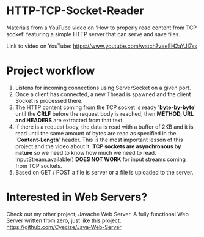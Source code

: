 
# HTTP-TCP-Socket-Reader
Materials from a YouTube video on 'How to properly read content from TCP socket' featuring a simple HTTP server that can serve and save files.

Link to video on YouTube:
https://www.youtube.com/watch?v=eEH2aYJI7ss

# Project workflow
1. Listens for incoming connections using ServerSocket on a given port.
2. Once a client has connected, a new Thread is spawned and the client Socket is processed there.
3. The HTTP content coming from the TCP socket is ready '**byte-by-byte**' until the **CRLF** before the request body is reached, then **METHOD, URL and HEADERS** are extracted from that text.
4. If there is a request body, the data is read with a buffer of 2KB and it is read until the same amount of bytes are read as specified in the '**Content-Length**' header. This is the most important lesson of this project and the video about it. **TCP sockets are asynchronous by nature** so we need to know how much we need to read. InputStream.available() **DOES NOT WORK** for input streams coming from TCP sockets.
5. Based on GET / POST a file is server or a file is uploaded to the server.

# Interested in Web Servers?
Check out my other project, Javache Web Server. A fully functional Web Server written from zero, just like this project.
https://github.com/Cyecize/Java-Web-Server
